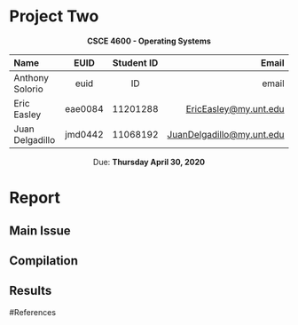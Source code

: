 # Project Two

<center>

**CSCE 4600 - Operating Systems**

|Name|EUID|Student ID|Email|
|:----|:--:|:---------:|-----:|
|Anthony Solorio|euid|ID|email|
|Eric Easley|eae0084|11201288|EricEasley@my.unt.edu|
|Juan Delgadillo|jmd0442|11068192|JuanDelgadillo@my.unt.edu|

Due: **Thursday April 30, 2020**

</center>

# Report
## Main Issue
## Compilation
## Results
#References



